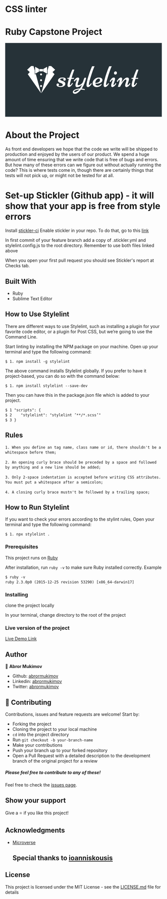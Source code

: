 # CSS linter

# Ruby Capstone Project

![screenshot](images/screenshot.png)

# About the Project

As front end developers we hope that the code we write will be shipped to production and enjoyed by the users of our product. We spend a huge amount of time ensuring that we write code that is free of bugs and errors. But how many of these errors can we figure out without actually running the code? This is where tests come in, though there are certainly things that tests will not pick up, or might not be tested for at all.

# Set-up Stickler (Github app) - it will show that your app is free from style errors

Install [stickler-ci](https://github.com/apps/stickler-ci)
Enable stickler in your repo. To do that, go to this [link](https://stickler-ci.com/)  

In first commit of your feature branch add a copy of .stickler.yml and stylelint.config.js to the root directory.
Remember to use both files linked above

When you open your first pull request you should see Stickler's report at Checks tab.

## Built With

- Ruby
- Sublime Text Editor


## How to Use Stylelint

There are different ways to use Stylelint, such as installing a plugin for your favorite code editor, or a plugin for Post CSS, but we’re going to use the Command Line.

Start linting by installing the NPM package on your machine. Open up your terminal and type the following command:

	$ 1. npm install -g stylelint

The above command installs Stylelint globally. If you prefer to have it project-based, you can do so with the command below:

	$ 1. npm install stylelint --save-dev

Then you can have this in the package.json file which is added to your project.

	$ 1 "scripts": {
	$ 2    "stylelint": "stylelint ’**/*.scss’"
	$ 3 }


## Rules

	1. When you define an tag name, class name or id, there shouldn't be a whitespace before them;

	2. An opening curly brace should be preceded by a space and followed by anything and a new line should be added;

	3. Only 2-space indentation is accepted before writing CSS attributes. You must put a whitespace after a semicolon;

	4. A closing curly brace mustn't be followed by a trailing space;


## How to Run Stylelint

If you want to check your errors according to the stylint rules, Open your terminal and type the following command:

	$ 1. npx stylelint .


### Prerequisites

This project runs on [Ruby](https://www.ruby-lang.org/en/documentation/installation/)

After installation, run `ruby -v` to make sure Ruby installed correctly. Example
```
$ ruby -v
ruby 2.3.0p0 (2015-12-25 revision 53290) [x86_64-darwin17]
```

### Installing
clone the project locally

In your terminal, change directory to the root of the project

### Live version of the project

[Live Demo Link](https://repl.it/repls/GoldGiftedMention)


## Author

👤 **Abror Mukimov**
- Github: [abrormukimov](https://github.com/abrormukimov)
- Linkedin: [abrormukimov](https://www.linkedin.com/in/abrormukimov)
- Twitter: [abrormukimov](https://www.twitter.com/abrormukimov)

## 🤝 Contributing

Contributions, issues and feature requests are welcome! Start by:

* Forking the project
* Cloning the project to your local machine
* `cd` into the project directory
* Run `git checkout -b your-branch-name`
* Make your contributions
* Push your branch up to your forked repository
* Open a Pull Request with a detailed description to the development branch of the original project for a review

##### Please feel free to contribute to any of these!

Feel free to check the [issues page](https://github.com/abrormukimov/tic-tac-toe/issues).

## Show your support

Give a ⭐️ if you like this project!

## Acknowledgments

- [Microverse](microverse.org)
  ## Special thanks to [ioanniskousis](https://github.com/ioanniskousis)

## License

This project is licensed under the MIT License - see the [LICENSE.md](LICENSE.md) file for details